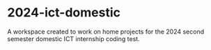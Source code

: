 # 2024-ict-domestic
A workspace created to work on home projects for the 2024 second semester domestic ICT internship coding test.
